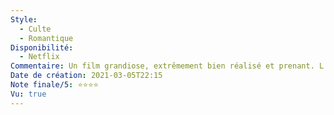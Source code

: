 ```yaml
---
Style:
  - Culte
  - Romantique
Disponibilité:
  - Netflix
Commentaire: Un film grandiose, extrêmement bien réalisé et prenant. L’émotion est palpable tout le long et malgré la célèbre fin dramatique on est maintenu dans l’espoir au fil des scènes. Les acteurs sont bons (Léo!). Quelques longueurs sans pour autant gâcher l’œuvre.
Date de création: 2021-03-05T22:15
Note finale/5: ⭐⭐⭐⭐
Vu: true
---
```

